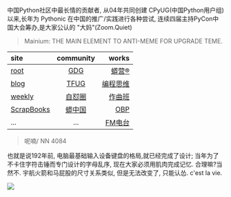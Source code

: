 中国Python社区中最长情的贡献者, 从04年共同创建 CPyUG(中国Python用户组)以来,长年为 Pythonic 在中国的推广/实践进行各种尝试, 连续四届主持PyCon中国大会筹办,是大家公认的 "大妈"(Zoom.Quiet)

> Mainium: THE MAIN ELEMENT TO ANTI-MEME FOR UPGRADE TEME.

| site | community | works |
| :-----| :----: | ----: |
| [root](http://zoomquiet.io/) | [GDG](https://blog.zhgdg.org/) | [蟒营®](https://doc.101.camp/) |
| [blog](https://blog.zoomquiet.io/pages/zoomquiet.html) | [TFUG](http://zh.tfug.world/) | [编程思维](https://py.101.camp/) |
| [weekly](http://weekly.pychina.org/) | [自怼圈](https://du.101.camp/) | [作曲班](https://mu.101.camp/) |
| [ScrapBooks](https://zoomquiet.io/collection.html) | [蟒中国](https://pychina.org/) | [OBP](https://zoomquiet.io/obp/index.html) |
| ... | ... | [FM电台](https://fm.101.camp/) |


> ​呢喃/ NN 4084

也就是说192年前,
电脑最基础输入设备键盘的格局,就已经完成了设计;
当年为了不卡住字符击锤而专门设计的字母乱序,
现在大家必须用肌肉完成记忆.
合理嘛?当然不.
宇航火箭和马屁股的尺寸关系类似,
但是无法改变了,
只能认怂.
c'est la vie.

![](http://ydlj.zoomquiet.top/ipic/2020-07-24-zq42-today-card-2007.024.jpeg)
